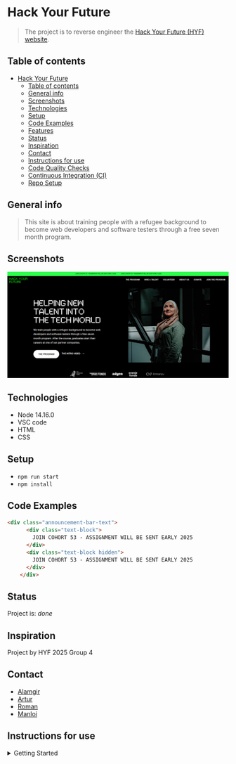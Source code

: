# Hack Your Future

> The project is to reverse engineer the
> [Hack Your Future (HYF) website](https://www.hackyourfuture.net/).

## Table of contents

- [Hack Your Future](#hack-your-future)
  - [Table of contents](#table-of-contents)
  - [General info](#general-info)
  - [Screenshots](#screenshots)
  - [Technologies](#technologies)
  - [Setup](#setup)
  - [Code Examples](#code-examples)
  - [Features](#features)
  - [Status](#status)
  - [Inspiration](#inspiration)
  - [Contact](#contact)
  - [Instructions for use](#instructions-for-use)
  - [Code Quality Checks](#code-quality-checks)
  - [Continuous Integration (CI)](#continuous-integration-ci)
  - [Repo Setup](#repo-setup)

## General info

> This site is about training people with a refugee background to become web
developers and software testers through a free seven month program.

## Screenshots

![Example screenshot](./planning/screenshot.png)

## Technologies

- Node 14.16.0
- VSC code
- HTML
- CSS

## Setup

- `npm run start`
- `npm install`

## Code Examples

```html
<div class="announcement-bar-text">
      <div class="text-block">
        JOIN COHORT 53 - ASSIGNMENT WILL BE SENT EARLY 2025
      </div>
      <div class="text-block hidden">
        JOIN COHORT 53 - ASSIGNMENT WILL BE SENT EARLY 2025
      </div>
    </div>
```

<!-- ## Features

List of features ready and Todos for future development

-

To-do list:

-
- -->

## Status

Project is: _done_

## Inspiration

Project by HYF 2025 Group 4

## Contact

- [Alamgir](https://github.com/alamgir1973)
- [Artur](https://github.com/gritchin-artur)
- [Roman](https://github.com/kovbinka)
- [Manloi](https://github.com/jimanloi)

## Instructions for use

<details>
  <summary>Getting Started</summary>

<!-- a guide to using this repository -->

1. `git clone https://github.com/BF-FrontEnd-class-2025/group-4-hyf.git`
2. `cd group-4-hyf`
3. `npm install`

## Code Quality Checks

- `npm run format`: Makes sure all the code in this repository is well-formatted
  (looks good).
- `npm run lint:ls`: Checks to make sure all folder and file names match the
  repository conventions.
- `npm run lint:md`: Will lint all of the Markdown files in this repository.
- `npm run lint:css`: Will lint all of the CSS files in this repository.
- `npm run validate:html`: Validates all HTML files in your project.
- `npm run spell-check`: Goes through all the files in this repository looking
  for words it doesn't recognize. Just because it says something is a mistake
  doesn't mean it is! It doesn't know every word in the world. You can add new
  correct words to the [./.cspell.json](./.cspell.json) file so they won't cause
  an error.
- `npm run accessibility -- ./path/to/file.html`: Runs an accessibility analysis
  on all HTML files in the given path and writes the report to
  `/accessibility_report`

## Continuous Integration (CI)

When you open a PR to `main`/`master` in your repository, GitHub will
automatically do a linting check on the code in this repository, you can see
this in the[./.github/workflows/lint.yml](./.github/workflows/lint.yml) file.

If the linting fails, you will not be able to merge the PR. You can double check
that your code will pass before pushing by running the code quality scripts
locally.

## Repo Setup

- Give each member **_write_** access to the repo (if it's a group project)
- Turn on GitHub Pages and put a link to your website in the repo's description
- Go to _General_ Section > check **Discussions**
- In the _Branches_ section of your repo's settings make sure the
  `master`/`main` branch must:
  - "_Require a pull request before merging_"
  - "_Require approvals_"
  - "_Dismiss stale pull request approvals when new commits are pushed_"
  - "_Require status checks to pass before merging_"
  - "_Require branches to be up to date before merging_"
  - "_Do not allow bypassing the above settings_"

</details>
